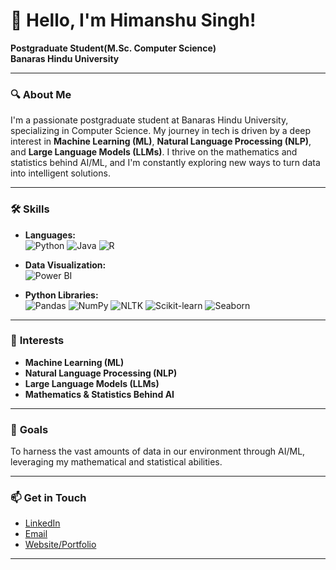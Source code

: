 # 👋 Hello, I'm Himanshu Singh!

**Postgraduate Student(M.Sc. Computer Science)**  
**Banaras Hindu University**



---

### 🔍 **About Me**

I'm a passionate postgraduate student at Banaras Hindu University, specializing in Computer Science. My journey in tech is driven by a deep interest in **Machine Learning (ML)**, **Natural Language Processing (NLP)**, and **Large Language Models (LLMs)**. I thrive on the mathematics and statistics behind AI/ML, and I'm constantly exploring new ways to turn data into intelligent solutions.

---

### 🛠 **Skills**

- **Languages:**  
  ![Python](https://img.shields.io/badge/Python-3776AB?style=for-the-badge&logo=python&logoColor=white)
  ![Java](https://img.shields.io/badge/Java-007396?style=for-the-badge&logo=java&logoColor=white)
  ![R](https://img.shields.io/badge/R-276DC3?style=for-the-badge&logo=r&logoColor=white)
  
- **Data Visualization:**  
  ![Power BI](https://img.shields.io/badge/Power_BI-F2C811?style=for-the-badge&logo=power-bi&logoColor=black)

- **Python Libraries:**  
  ![Pandas](https://img.shields.io/badge/Pandas-150458?style=for-the-badge&logo=pandas&logoColor=white)
  ![NumPy](https://img.shields.io/badge/NumPy-013243?style=for-the-badge&logo=numpy&logoColor=white)
  ![NLTK](https://img.shields.io/badge/NLTK-3776AB?style=for-the-badge&logo=python&logoColor=white)
  ![Scikit-learn](https://img.shields.io/badge/Scikit--learn-F7931E?style=for-the-badge&logo=scikit-learn&logoColor=white)
  ![Seaborn](https://img.shields.io/badge/Seaborn-3776AB?style=for-the-badge&logo=python&logoColor=white)

---

### 🚀 **Interests**

- **Machine Learning (ML)**
- **Natural Language Processing (NLP)**
- **Large Language Models (LLMs)**
- **Mathematics & Statistics Behind AI**

---

### 🎯 **Goals**

To harness the vast amounts of data in our environment through AI/ML, leveraging my mathematical and statistical abilities.

---


### 📫 **Get in Touch**

- [LinkedIn](https://www.linkedin.com/in/himanshu-singh-2237921b4)
- [Email](mailto:himanshushps33@gmail.com)
- [Website/Portfolio](https://your-website-here.com)

---

